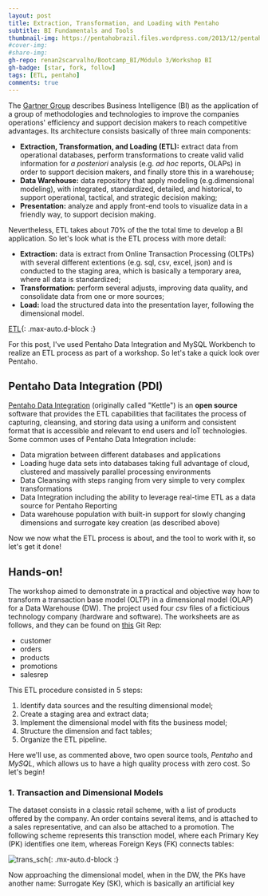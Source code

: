 ```yaml
---
layout: post
title: Extraction, Transformation, and Loading with Pentaho
subtitle: BI Fundamentals and Tools
thumbnail-img: https://pentahobrazil.files.wordpress.com/2013/12/pentaho-logo.png
#cover-img: 
#share-img: 
gh-repo: renan2scarvalho/Bootcamp_BI/Módulo 3/Workshop BI
gh-badge: [star, fork, follow]
tags: [ETL, pentaho]
comments: true
---
```


The [Gartner Group](https://www.gartner.com/en/information-technology/glossary/business-intelligence-bi) describes Business Intelligence (BI)
as the application of a group of methodologies and technologies to improve the companies operations' efficiency and 
support decision makers to reach competitive advantages. Its architecture consists basically of three main components: 

- **Extraction, Transformation, and Loading (ETL):** extract data from operational databases, perform transformations to create valid
valid information for *a posteriori* analysis (e.g. *ad hoc* reports, OLAPs) in order to support decision makers, and finally store 
this in a warehouse;
- **Data Warehouse:** data repository that apply modeling (e.g.dimensional modeling), with integrated, standardized,
detailed, and historical, to support operational, tactical, and strategic decision making;
- **Presentation:** analyze and apply front-end tools to visualize data in a friendly way, to support decision making.

Nevertheless, ETL takes about 70% of the the total time to develop a BI application. So let's look what is the ETL process with more detail:

- **Extraction:** data is extract from Online Transaction Processing (OLTPs) with several different extentions (e.g. sql, csv, excel, json)
and is conducted to the staging area, which is basically a temporary area, where all data is standardized;
- **Transformation:** perform several adjusts, improving data quality, and consolidate data from one or more sources;
- **Load:** load the structured data into the presentation layer, following the dimensional model.

[ETL](https://miro.medium.com/max/480/1*3RT78P9QznDCf1cs4-8_9Q.jpeg){: .max-auto.d-block :}

For this post, I've used Pentaho Data Integration and MySQL Workbench to realize an ETL process as part of a workshop. So let's take a quick look 
over Pentaho.

## Pentaho Data Integration (PDI)

[Pentaho Data Integration](https://help.pentaho.com/Documentation/7.1/0D0/Pentaho_Data_Integration) (originally called "Kettle") is an **open source** 
software that provides the ETL capabilities
that facilitates the process of capturing, cleansing, and storing data using a uniform and consistent format that is accessible and relevant 
to end users and IoT technologies. Some common uses of Pentaho Data Integration include:

- Data migration between different databases and applications
- Loading huge data sets into databases taking full advantage of cloud, clustered and massively parallel processing environments
- Data Cleansing with steps ranging from very simple to very complex transformations
- Data Integration including the ability to leverage real-time ETL as a data source for Pentaho Reporting
- Data warehouse population with built-in support for slowly changing dimensions and surrogate key creation (as described above)

Now we now what the ETL process is about, and the tool to work with it, so let's get it done!


## Hands-on!

The workshop aimed to demonstrate in a practical and objective way how to transform a transaction base model (OLTP) in a dimensional model (OLAP) for a Data Warehouse (DW). The project used four *csv* files of a ficticious technology company (hardware and software). The worksheets are as follows, and they can be found on [this](https://github.com/renan2scarvalho/Bootcamp_BI/tree/master/M%C3%B3dulo%203/Workshop%20BI) Git Rep:
- customer
- orders
- products
- promotions
- salesrep

This ETL procedure consisted in 5 steps:
1. Identify data sources and the resulting dimensional model;
2. Create a staging area and extract data;
3. Implement the dimensional model with fits the business model;
4. Structure the dimension and fact tables;
5. Organize the ETL pipeline.

Here we'll use, as commented above, two open source tools, *Pentaho* and *MySQL*, which allows us to have a high quality process with zero cost. So let's begin!


### 1. Transaction and Dimensional Models

The dataset consists in a classic retail scheme, with a list of products offered by the company. An order contains several items, and is attached to a sales representative, and can also be attached to a promotion.
The following scheme represents this transction model, where each Primary Key (PK) identifies one item, whereas Foreign Keys (FK) connects tables:

![trans_sch](https://user-images.githubusercontent.com/63553829/91753039-a8a50000-eb9d-11ea-9bd9-18bfd3425ccb.png){: .mx-auto.d-block :}

Now approaching the dimensional model, when in the DW, the PKs have another name: Surrogate Key (SK), which is basically an artificial key














